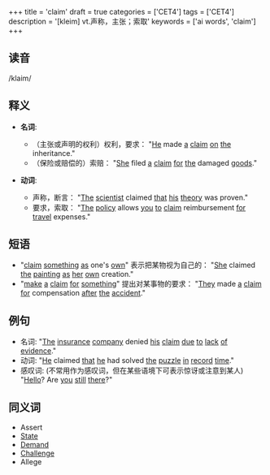 +++
title = 'claim'
draft = true
categories = ['CET4']
tags = ['CET4']
description = '[kleim] vt.声称，主张；索取'
keywords = ['ai words', 'claim']
+++

## 读音
/klaim/

## 释义
- **名词**:
   - （主张或声明的权利）权利，要求： "[He](/zh/post/he/) made [a](/zh/post/a/) [claim](/zh/post/claim/) [on](/zh/post/on/) [the](/zh/post/the/) inheritance."
   - （保险或赔偿的）索赔： "[She](/zh/post/she/) filed [a](/zh/post/a/) [claim](/zh/post/claim/) [for](/zh/post/for/) [the](/zh/post/the/) damaged [goods](/zh/post/goods/)."

- **动词**:
   - 声称，断言： "[The](/zh/post/the/) [scientist](/zh/post/scientist/) claimed [that](/zh/post/that/) [his](/zh/post/his/) [theory](/zh/post/theory/) was proven."
   - 要求，索取： "[The](/zh/post/the/) [policy](/zh/post/policy/) allows [you](/zh/post/you/) [to](/zh/post/to/) [claim](/zh/post/claim/) reimbursement [for](/zh/post/for/) [travel](/zh/post/travel/) expenses."

## 短语
- "[claim](/zh/post/claim/) [something](/zh/post/something/) [as](/zh/post/as/) one's [own](/zh/post/own/)" 表示把某物视为自己的： "[She](/zh/post/she/) claimed [the](/zh/post/the/) [painting](/zh/post/painting/) [as](/zh/post/as/) [her](/zh/post/her/) [own](/zh/post/own/) creation."
- "[make](/zh/post/make/) [a](/zh/post/a/) [claim](/zh/post/claim/) [for](/zh/post/for/) [something](/zh/post/something/)" 提出对某事物的要求： "[They](/zh/post/they/) made [a](/zh/post/a/) [claim](/zh/post/claim/) [for](/zh/post/for/) compensation [after](/zh/post/after/) [the](/zh/post/the/) [accident](/zh/post/accident/)."

## 例句
- 名词: "[The](/zh/post/the/) [insurance](/zh/post/insurance/) [company](/zh/post/company/) denied [his](/zh/post/his/) [claim](/zh/post/claim/) [due](/zh/post/due/) [to](/zh/post/to/) [lack](/zh/post/lack/) [of](/zh/post/of/) [evidence](/zh/post/evidence/)."
- 动词: "[He](/zh/post/he/) claimed [that](/zh/post/that/) [he](/zh/post/he/) had solved [the](/zh/post/the/) [puzzle](/zh/post/puzzle/) [in](/zh/post/in/) [record](/zh/post/record/) [time](/zh/post/time/)."
- 感叹词: (不常用作为感叹词，但在某些语境下可表示惊讶或注意到某人) "[Hello](/zh/post/hello/)? Are [you](/zh/post/you/) [still](/zh/post/still/) [there](/zh/post/there/)?"

## 同义词
- Assert
- [State](/zh/post/state/)
- [Demand](/zh/post/demand/)
- [Challenge](/zh/post/challenge/)
- Allege
